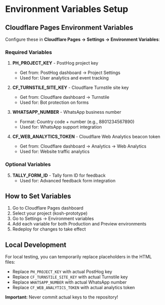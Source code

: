 # Environment Variables Setup

## Cloudflare Pages Environment Variables

Configure these in **Cloudflare Pages → Settings → Environment Variables**:

### Required Variables

1. **PH_PROJECT_KEY** - PostHog project key
   - Get from: PostHog dashboard → Project Settings
   - Used for: User analytics and event tracking

2. **CF_TURNSTILE_SITE_KEY** - Cloudflare Turnstile site key  
   - Get from: Cloudflare dashboard → Turnstile
   - Used for: Bot protection on forms

3. **WHATSAPP_NUMBER** - WhatsApp business number
   - Format: Country code + number (e.g., 8801234567890)
   - Used for: WhatsApp support integration

4. **CF_WEB_ANALYTICS_TOKEN** - Cloudflare Web Analytics beacon token
   - Get from: Cloudflare dashboard → Analytics → Web Analytics
   - Used for: Website traffic analytics

### Optional Variables

5. **TALLY_FORM_ID** - Tally form ID for feedback
   - Used for: Advanced feedback form integration

## How to Set Variables

1. Go to Cloudflare Pages dashboard
2. Select your project (kosh-prototype)
3. Go to Settings → Environment variables
4. Add each variable for both Production and Preview environments
5. Redeploy for changes to take effect

## Local Development

For local testing, you can temporarily replace placeholders in the HTML files:
- Replace `PH_PROJECT_KEY` with actual PostHog key
- Replace `CF_TURNSTILE_SITE_KEY` with actual Turnstile key
- Replace `WHATSAPP_NUMBER` with actual WhatsApp number
- Replace `CF_WEB_ANALYTICS_TOKEN` with actual analytics token

**Important:** Never commit actual keys to the repository!